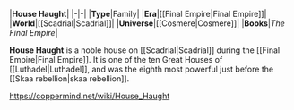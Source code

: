 |**House Haught**|
|-|-|
|**Type**|Family|
|**Era**|[[Final Empire\|Final Empire]]|
|**World**|[[Scadrial\|Scadrial]]|
|**Universe**|[[Cosmere\|Cosmere]]|
|**Books**|*The Final Empire*|

**House Haught** is a noble house on [[Scadrial\|Scadrial]] during the [[Final Empire\|Final Empire]].
It is one of the ten Great Houses of [[Luthadel\|Luthadel]], and was the eighth most powerful just before the [[Skaa rebellion\|skaa rebellion]].



https://coppermind.net/wiki/House_Haught
